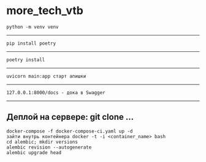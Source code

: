 # more_tech_vtb

    python -m venv venv
---
    pip install poetry
---
    poetry install
---
    uvicorn main:app старт апишки
---
    127.0.0.1:8000/docs - дока в Swagger
---
Деплой на сервере: git clone ...
---
    docker-compose -f docker-compose-ci.yaml up -d
    зайти внутрь контейнера docker -t -i <container_name> bash
    cd alembic; mkdir versions
    alembic revision --autogenerate
    alembic upgrade head
  

